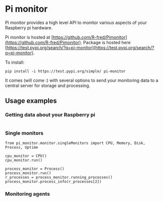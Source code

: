 # Pi monitor
Pi monitor provides a high level API to monitor various aspects of your Raspberry pi hardware.

Pi monitor is hosted at [https://github.com/R-fred/Pimonitor](https://github.com/R-fred/Pimonitor).
Package is hosted here [https://test.pypi.org/search/?q=pi-monitor](https://test.pypi.org/search/?q=pi-monitor).

To install:
```
pip install -i https://test.pypi.org/simple/ pi-monitor
```

It comes (will come :) with several options to send your monitoring data to a central server for storage and processing.

## Usage examples

### Getting data about your Raspberry pi
```

```

### Single monitors
```
from pi_monitor.monitor.singleMonitors import CPU, Memory, Disk, Process, Uptime

cpu_monitor = CPU()
cpu_monitor.run()

process_monitor = Process()
process_monitor.run()
r_processes = process_monitor.running_processes()
process_monitor.process_info(r_processes[2])
```

### Monitoring agents
```



```